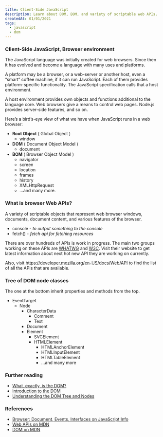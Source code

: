 ```yaml
---
title: Client-Side JavaScript
description: Learn about DOM, BOM, and variety of scriptable web APIs.
createdAt: 01/01/2021
tags:
  - javascript
  - dom
---
```


<div class="l-wrap l-wrap--sm">

### Client-Side JavaScript, Browser environment

The JavaScript language was initially created for web browsers. Since then it has evolved and become a language with many uses and platforms.

A platform may be a browser, or a web-server or another host, even a “smart” coffee machine, if it can run JavaScript. Each of them provides platform-specific functionality. The JavaScript specification calls that a host environment.

A host environment provides own objects and functions additional to the language core. Web browsers give a means to control web pages. Node.js provides server-side features, and so on.

Here’s a bird’s-eye view of what we have when JavaScript runs in a web browser:

- **Root Object** ( Global Object )
  - window
- **DOM** ( Document Object Model )
  - document
- **BOM** ( Browser Object Model )
  - navigator
  - screen
  - location
  - frames
  - history
  - XMLHttpRequest
  - ...and many more.

### What is browser Web APIs?

A variety of scriptable objects that represent web browser windows, documents, document content, and various features of the browser.

- console - _to output something to the console_
- fetch() - _fetch api for fetching resources_

There are over hundreds of APIs is work in progress. The main two groups working on these APIs are <a href="https://whatwg.org/">WHATWG</a> and <a href="https://www.w3.org/">W3C</a>. Visit their website to get latest information about next hot new API they are working on currently.

Also, visit https://developer.mozilla.org/en-US/docs/Web/API to find the list of all the APIs that are available.

### Tree of DOM node classes

The one at the bottom inherit properties and methods from the top.

- EventTarget
  - Node
    - CharacterData
      - Comment
      - Text
    - Document
    - Element
      - SVGElement
      - HTMLElement
        - HTMLAnchorElement
        - HTMLInputElement
        - HTMLTableElement
        - ...and many more

### Further reading

- [What, exactly, is the DOM?](https://bitsofco.de/what-exactly-is-the-dom/)
- [Introduction to the DOM](https://www.digitalocean.com/community/tutorials/introduction-to-the-dom)
- [Understanding the DOM Tree and Nodes](https://www.digitalocean.com/community/tutorials/understanding-the-dom-tree-and-nodes)

### References

- [Browser: Document, Events, Interfaces on JavaScript Info](https://javascript.info/ui)
- [Web APIs on MDN](https://developer.mozilla.org/en-US/docs/Web/API)
- [DOM on MDN](https://developer.mozilla.org/en-US/docs/Web/API/Document_Object_Model)

</div><!-- /.l-wrap--sm -->
